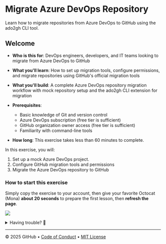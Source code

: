 # Migrate Azure DevOps Repository

Learn how to migrate repositories from Azure DevOps to GitHub using the ado2gh CLI tool.

## Welcome

- **Who is this for**: DevOps engineers, developers, and IT teams looking to migrate from Azure DevOps to GitHub
- **What you'll learn**: How to set up migration tools, configure permissions, and migrate repositories using GitHub's official migration tools
- **What you'll build**: A complete Azure DevOps repository migration workflow with mock repository setup and the ado2gh CLI extension for migration
- **Prerequisites**:

  - Basic knowledge of Git and version control
  - Azure DevOps subscription (free tier is sufficient)
  - GitHub organization owner access (free tier is sufficient)
  - Familiarity with command-line tools

- **How long**: This exercise takes less than 60 minutes to complete.

In this exercise, you will:

1. Set up a mock Azure DevOps project.
1. Configure GitHub migration tools and permissions
1. Migrate the Azure DevOps repository to GitHub

### How to start this exercise

Simply copy the exercise to your account, then give your favorite Octocat (Mona) **about 20 seconds** to prepare the first lesson, then **refresh the page**.

<!--  Exercise template for Azure DevOps repository migration -->

[![](https://img.shields.io/badge/Copy%20Exercise-%E2%86%92-1f883d?style=for-the-badge&logo=github&labelColor=197935)](https://github.com/new?template_owner=skills-dev&template_name=migrate-ado-repository&owner=%40me&name=skills-migrate-ado-repository&description=Exercise:+Migrate+Azure+DevOps+Repository+to+GitHub&visibility=public)

<details>
<summary>Having trouble? 🤷</summary><br/>

When copying the exercise, we recommend the following settings:

- For owner, choose your personal account or an organization to host the repository.

- We recommend creating a public repository, since private repositories will use Actions minutes.

If the exercise isn't ready in 20 seconds, please check the [Actions](../../actions) tab.

- Check to see if a job is running. Sometimes it simply takes a bit longer.

- If the page shows a failed job, please submit an issue. Nice, you found a bug! 🐛

</details>

---

&copy; 2025 GitHub &bull; [Code of Conduct](https://www.contributor-covenant.org/version/2/1/code_of_conduct/code_of_conduct.md) &bull; [MIT License](https://gh.io/mit)
